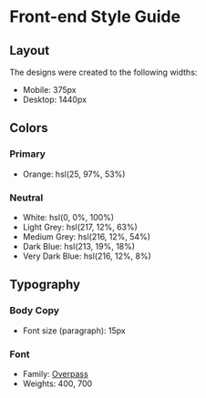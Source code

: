 # Front-end Style Guide

## Layout

The designs were created to the following widths:

-   Mobile: 375px
-   Desktop: 1440px

## Colors

### Primary

-   Orange: hsl(25, 97%, 53%)

### Neutral

-   White: hsl(0, 0%, 100%)
-   Light Grey: hsl(217, 12%, 63%)
-   Medium Grey: hsl(216, 12%, 54%)
-   Dark Blue: hsl(213, 19%, 18%)
-   Very Dark Blue: hsl(216, 12%, 8%)

## Typography

### Body Copy

-   Font size (paragraph): 15px

### Font

-   Family: [Overpass](https://fonts.google.com/specimen/Overpass)
-   Weights: 400, 700

